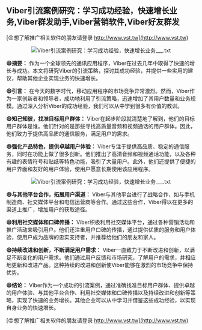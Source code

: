## **Viber引流案例研究：学习成功经验，快速增长业务,Viber群发助手,Viber营销软件,Viber好友群发**

[😍想了解推广相关软件的朋友请登录 http://www.vst.tw](http://www.vst.tw)

 <center><img src="https://vst.tw/MP4/tuiguang/png/0.png" alt="Viber引流案例研究：学习成功经验，快速增长业务___.txt"></center>

**😄摘要：**
作为一个全球领先的通讯应用程序，Viber在过去几年中取得了快速的增长与成功。本文将研究Viber的引流策略，探讨其成功经验，并提供一些实用的建议，帮助其他企业实现业务的快速增长。

**😄引言：**
在今天的数字时代，移动应用程序的市场竞争异常激烈。然而，Viber作为一家创新者和领导者，成功地利用了引流策略，迅速增加了其用户数量和业务规模。通过深入分析Viber的成功经验，我们可以从中学到很多有价值的教训。

**😄知己知彼，找准目标用户群体：**
Viber在起步阶段就清楚地了解到，他们的目标用户群体是谁。他们针对的是那些寻找高质量音频和视频通话的用户群体。因此，他们致力于提供高品质的通信服务，满足用户的需求。

**😄强化产品特色，提供卓越用户体验：**
Viber专注于提供高品质、稳定的通信服务，同时在功能上做了很多创新。他们推出了高清音频和视频通话功能，以及各种有趣的表情符号和贴纸等特色功能，吸引了大量用户。此外，他们还提供了便捷的用户界面和友好的用户体验，使用户愿意长期使用该应用程序。

 <center><img src="https://vst.tw/MP4/tuiguang/png/2.png" alt="Viber引流案例研究：学习成功经验，快速增长业务___.txt"></center>

**😄与其他平台合作，拓展用户渠道：**
Viber与其他平台进行了战略合作，如与手机制造商、社交媒体平台和电信运营商等合作。通过这些合作，Viber得以在更多的渠道上推广，增加用户的获取途径。

**😄利用社交媒体和口碑传播：**
Viber积极利用社交媒体平台，通过各种营销活动和推广活动来吸引用户。他们还注重用户口碑的传播，通过提供优质的服务和用户体验，使用户成为品牌的忠实支持者，并推荐给他们的朋友和家人。

**😄持续改进和创新，不断满足用户需求：**
Viber一直致力于不断改进和创新，以满足不断变化的用户需求。他们通过用户反馈和市场研究，了解用户的需求，并相应地更新和改进产品。这种持续的改进和创新使Viber能够在激烈的市场竞争中保持优势。

**😄结论：**
Viber作为一个成功的引流案例，通过准确找准目标用户群体、提供卓越的用户体验、与其他平台合作、利用社交媒体和口碑传播以及持续改进和创新等策略，实现了快速的业务增长。其他企业可以从中学习并借鉴这些成功经验，以实现自身业务的快速增长。

[😍想了解推广相关软件的朋友请登录 http://www.vst.tw](http://www.vst.tw)



